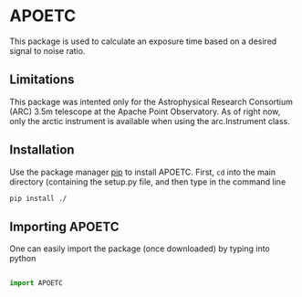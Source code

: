 # APOETC

This package is used to calculate an exposure time based on a desired signal to noise ratio.


## Limitations

This package was intented only for the Astrophysical Research Consortium (ARC) 3.5m telescope at the Apache Point Observatory. As of right now, only the arctic instrument is available when using the arc.Instrument class.

## Installation

Use the package manager [pip](https://pip.pypa.io/en/stable/) to install APOETC. First, ```cd``` into the main directory (containing the setup.py file, and then type in the command line

```bash
pip install ./
```

## Importing APOETC

One can easily import the package (once downloaded) by typing into python

```python

import APOETC
```